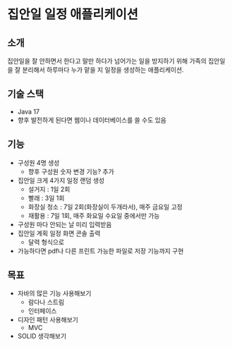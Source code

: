 # 집안일 일정 애플리케이션

## 소개
집안일을 잘 안하면서 한다고 말만 하다가 넘어가는 일을 방지하기 위해 가족의 집안일을 잘 분리해서 하루마다 누가 맡을 지 일정을 생성하는 애플리케이션.

## 기술 스택
- Java 17
- 향후 발전하게 된다면 웹이나 데이터베이스를 쓸 수도 있음

## 기능
- 구성원 4명 생성
    - 향후 구성원 숫자 변경 기능? 추가
- 집안일 크게 4가지 일정 랜덤 생성
    - 설거지 : 1일 2회
    - 빨래 : 3일 1회
    - 화장실 청소 : 7일 2회(화장실이 두개라서), 매주 금요일 고정
    - 재활용 : 7일 1회, 매주 화요일 수요일 중에서만 가능
- 구성원 마다 안되는 날 미리 입력받음
- 집안일 계획 일정 화면 콘솔 출력
    - 달력 형식으로
- 가능하다면 pdf나 다른 프린트 가능한 파일로 저장 기능까지 구현

## 목표
- 자바의 많은 기능 사용해보기
    - 람다나 스트림
    - 인터페이스
- 디자인 패턴 사용해보기
    - MVC
- SOLID 생각해보기